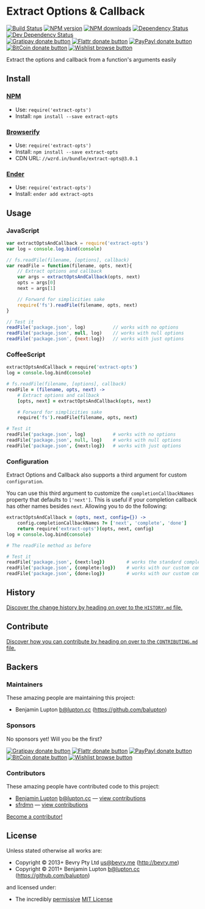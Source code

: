 
<!-- TITLE/ -->

# Extract Options & Callback

<!-- /TITLE -->


<!-- BADGES/ -->

[![Build Status](https://img.shields.io/travis/bevry/extract-opts/master.svg)](http://travis-ci.org/bevry/extract-opts "Check this project's build status on TravisCI")
[![NPM version](https://img.shields.io/npm/v/extract-opts.svg)](https://npmjs.org/package/extract-opts "View this project on NPM")
[![NPM downloads](https://img.shields.io/npm/dm/extract-opts.svg)](https://npmjs.org/package/extract-opts "View this project on NPM")
[![Dependency Status](https://img.shields.io/david/bevry/extract-opts.svg)](https://david-dm.org/bevry/extract-opts)
[![Dev Dependency Status](https://img.shields.io/david/dev/bevry/extract-opts.svg)](https://david-dm.org/bevry/extract-opts#info=devDependencies)<br/>
[![Gratipay donate button](https://img.shields.io/gratipay/bevry.svg)](https://www.gratipay.com/bevry/ "Donate weekly to this project using Gratipay")
[![Flattr donate button](https://img.shields.io/badge/flattr-donate-yellow.svg)](http://flattr.com/thing/344188/balupton-on-Flattr "Donate monthly to this project using Flattr")
[![PayPayl donate button](https://img.shields.io/badge/paypal-donate-yellow.svg)](https://www.paypal.com/cgi-bin/webscr?cmd=_s-xclick&hosted_button_id=QB8GQPZAH84N6 "Donate once-off to this project using Paypal")
[![BitCoin donate button](https://img.shields.io/badge/bitcoin-donate-yellow.svg)](https://coinbase.com/checkouts/9ef59f5479eec1d97d63382c9ebcb93a "Donate once-off to this project using BitCoin")
[![Wishlist browse button](https://img.shields.io/badge/wishlist-donate-yellow.svg)](http://amzn.com/w/2F8TXKSNAFG4V "Buy an item on our wishlist for us")

<!-- /BADGES -->


<!-- DESCRIPTION/ -->

Extract the options and callback from a function's arguments easily

<!-- /DESCRIPTION -->


<!-- INSTALL/ -->

## Install

### [NPM](http://npmjs.org/)
- Use: `require('extract-opts')`
- Install: `npm install --save extract-opts`

### [Browserify](http://browserify.org/)
- Use: `require('extract-opts')`
- Install: `npm install --save extract-opts`
- CDN URL: `//wzrd.in/bundle/extract-opts@3.0.1`

### [Ender](http://enderjs.com)
- Use: `require('extract-opts')`
- Install: `ender add extract-opts`

<!-- /INSTALL -->


## Usage

### JavaScript

``` javascript
var extractOptsAndCallback = require('extract-opts')
var log = console.log.bind(console)

// fs.readFile(filename, [options], callback)
var readFile = function(filename, opts, next){
	// Extract options and callback
	var args = extractOptsAndCallback(opts, next)
	opts = args[0]
	next = args[1]

	// Forward for simplicities sake
	require('fs').readFile(filename, opts, next)
}

// Test it
readFile('package.json', log)          // works with no options
readFile('package.json', null, log)    // works with null options
readFile('package.json', {next:log})   // works with just options
```

### CoffeeScript

``` coffeescript
extractOptsAndCallback = require('extract-opts')
log = console.log.bind(console)

# fs.readFile(filename, [options], callback)
readFile = (filename, opts, next) ->
	# Extract options and callback
	[opts, next] = extractOptsAndCallback(opts, next)

	# Forward for simplicities sake
	require('fs').readFile(filename, opts, next)

# Test it
readFile('package.json', log)          # works with no options
readFile('package.json', null, log)    # works with null options
readFile('package.json', {next:log})   # works with just options
```

### Configuration

Extract Options and Callback also supports a third argument for custom `configuration`.

You can use this third argument to customize the `completionCallbackNames` property that defaults to `['next']`.
This is useful if your completion callback has other names besides `next`.
Allowing you to do the following:

``` coffeescript
extractOptsAndCallback = (opts, next, config={}) ->
	config.completionCallbackNames ?= ['next', 'complete', 'done']
	return require('extract-opts')(opts, next, config)
log = console.log.bind(console)

# The readFile method as before

# Test it
readFile('package.json', {next:log})        # works the standard completion callback name
readFile('package.json', {complete:log})    # works with our custom compeltion callback name
readFile('package.json', {done:log})        # works with our custom compeltion callback name
```


<!-- HISTORY/ -->

## History
[Discover the change history by heading on over to the `HISTORY.md` file.](https://github.com/bevry/extract-opts/blob/master/HISTORY.md#files)

<!-- /HISTORY -->


<!-- CONTRIBUTE/ -->

## Contribute

[Discover how you can contribute by heading on over to the `CONTRIBUTING.md` file.](https://github.com/bevry/extract-opts/blob/master/CONTRIBUTING.md#files)

<!-- /CONTRIBUTE -->


<!-- BACKERS/ -->

## Backers

### Maintainers

These amazing people are maintaining this project:

- Benjamin Lupton <b@lupton.cc> (https://github.com/balupton)

### Sponsors

No sponsors yet! Will you be the first?

[![Gratipay donate button](https://img.shields.io/gratipay/bevry.svg)](https://www.gratipay.com/bevry/ "Donate weekly to this project using Gratipay")
[![Flattr donate button](https://img.shields.io/badge/flattr-donate-yellow.svg)](http://flattr.com/thing/344188/balupton-on-Flattr "Donate monthly to this project using Flattr")
[![PayPayl donate button](https://img.shields.io/badge/paypal-donate-yellow.svg)](https://www.paypal.com/cgi-bin/webscr?cmd=_s-xclick&hosted_button_id=QB8GQPZAH84N6 "Donate once-off to this project using Paypal")
[![BitCoin donate button](https://img.shields.io/badge/bitcoin-donate-yellow.svg)](https://coinbase.com/checkouts/9ef59f5479eec1d97d63382c9ebcb93a "Donate once-off to this project using BitCoin")
[![Wishlist browse button](https://img.shields.io/badge/wishlist-donate-yellow.svg)](http://amzn.com/w/2F8TXKSNAFG4V "Buy an item on our wishlist for us")

### Contributors

These amazing people have contributed code to this project:

- [Benjamin Lupton](https://github.com/balupton) <b@lupton.cc> — [view contributions](https://github.com/bevry/extract-opts/commits?author=balupton)
- [sfrdmn](https://github.com/sfrdmn) — [view contributions](https://github.com/bevry/extract-opts/commits?author=sfrdmn)

[Become a contributor!](https://github.com/bevry/extract-opts/blob/master/CONTRIBUTING.md#files)

<!-- /BACKERS -->


<!-- LICENSE/ -->

## License

Unless stated otherwise all works are:

- Copyright &copy; 2013+ Bevry Pty Ltd <us@bevry.me> (http://bevry.me)
- Copyright &copy; 2011+ Benjamin Lupton <b@lupton.cc> (https://github.com/balupton)

and licensed under:

- The incredibly [permissive](http://en.wikipedia.org/wiki/Permissive_free_software_licence) [MIT License](http://opensource.org/licenses/mit-license.php)

<!-- /LICENSE -->


